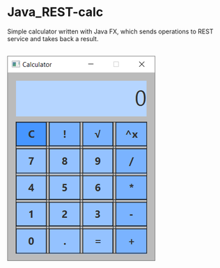 # Java_REST-calc

Simple calculator written with Java FX, which sends operations to REST service and takes back a result.
<br/>
<br/>

![Alt text](Screenshots/calc.png?raw=true)
